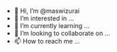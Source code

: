 - 👋 Hi, I’m @maswizurai
- 👀 I’m interested in ...
- 🌱 I’m currently learning ...
- 💞️ I’m looking to collaborate on ...
- 📫 How to reach me ...

<!---
maswizurai/maswizurai is a ✨ special ✨ repository because its `README.md` (this file) appears on your GitHub profile.
You can click the Preview link to take a look at your changes.
--->
